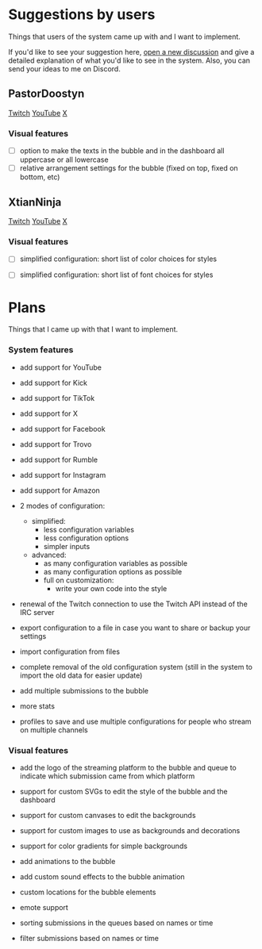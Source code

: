 # Suggestions by users
Things that users of the system came up with and I want to implement.

If you'd like to see your suggestion here, [open a new discussion](https://github.com/chinzistor/StreamerQnA/discussions/new?category=ideas) and give a detailed explanation of what you'd like to see in the system.
Also, you can send your ideas to me on Discord.

## PastorDoostyn
[Twitch](https://www.twitch.tv/pastordoostyn)
[YouTube](https://www.youtube.com/c/PastorDoostyn)
[X](https://x.com/PastorDoostyn)
### Visual features
- [ ] option to make the texts in the bubble and in the dashboard all uppercase or all lowercase
- [ ] relative arrangement settings for the bubble (fixed on top, fixed on bottom, etc)

## XtianNinja
[Twitch](https://www.twitch.tv/xtianninja)
[YouTube](https://www.youtube.com/@XtianNinjaYT)
[X](https://x.com/XtianNinja)
### Visual features
- [ ] simplified configuration: short list of color choices for styles
- [ ] simplified configuration: short list of font choices for styles


# Plans
Things that I came up with that I want to implement.
### System features
- add support for YouTube
- add support for Kick
- add support for TikTok
- add support for X
- add support for Facebook
- add support for Trovo
- add support for Rumble
- add support for Instagram
- add support for Amazon

- 2 modes of configuration:
  - simplified:
    - less configuration variables
    - less configuration options
    - simpler inputs
  - advanced:
    - as many configuration variables as possible
    - as many configuration options as possible
    - full on customization:
      - write your own code into the style

- renewal of the Twitch connection to use the Twitch API instead of the IRC server

- export configuration to a file in case you want to share or backup your settings
- import configuration from files
- complete removal of the old configuration system (still in the system to import the old data for easier update)

- add multiple submissions to the bubble

- more stats

- profiles to save and use multiple configurations for people who stream on multiple channels

### Visual features
- add the logo of the streaming platform to the bubble and queue to indicate which submission came from which platform
- support for custom SVGs to edit the style of the bubble and the dashboard
- support for custom canvases to edit the backgrounds
- support for custom images to use as backgrounds and decorations
- support for color gradients for simple backgrounds
- add animations to the bubble
- add custom sound effects to the bubble animation
- custom locations for the bubble elements

- emote support

- sorting submissions in the queues based on names or time
- filter submissions based on names or time

